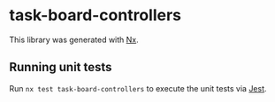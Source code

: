 # task-board-controllers

This library was generated with [Nx](https://nx.dev).

## Running unit tests

Run `nx test task-board-controllers` to execute the unit tests via [Jest](https://jestjs.io).
